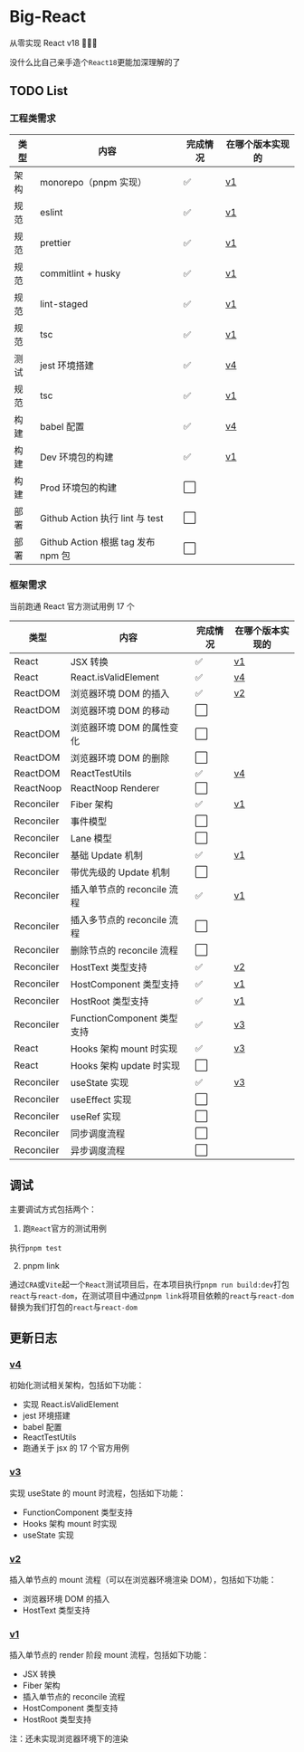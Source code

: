 # Big-React

从零实现 React v18 🎉🎉🎉

没什么比自己亲手造个`React18`更能加深理解的了

## TODO List

### 工程类需求

| 类型 | 内容                               | 完成情况 | 在哪个版本实现的                                  |
| ---- | ---------------------------------- | -------- | ------------------------------------------------- |
| 架构 | monorepo（pnpm 实现）              | ✅       | [v1](https://github.com/BetaSu/big-react/tree/v1) |
| 规范 | eslint                             | ✅       | [v1](https://github.com/BetaSu/big-react/tree/v1) |
| 规范 | prettier                           | ✅       | [v1](https://github.com/BetaSu/big-react/tree/v1) |
| 规范 | commitlint + husky                 | ✅       | [v1](https://github.com/BetaSu/big-react/tree/v1) |
| 规范 | lint-staged                        | ✅       | [v1](https://github.com/BetaSu/big-react/tree/v1) |
| 规范 | tsc                                | ✅       | [v1](https://github.com/BetaSu/big-react/tree/v1) |
| 测试 | jest 环境搭建                      | ✅       | [v4](https://github.com/BetaSu/big-react/tree/v4) |
| 规范 | tsc                                | ✅       | [v1](https://github.com/BetaSu/big-react/tree/v1) |
| 构建 | babel 配置                         | ✅       | [v4](https://github.com/BetaSu/big-react/tree/v4) |
| 构建 | Dev 环境包的构建                   | ✅       | [v1](https://github.com/BetaSu/big-react/tree/v1) |
| 构建 | Prod 环境包的构建                  | ⬜️      |                                                   |
| 部署 | Github Action 执行 lint 与 test    | ⬜️      |                                                   |
| 部署 | Github Action 根据 tag 发布 npm 包 | ⬜️      |                                                   |

### 框架需求

当前跑通 React 官方测试用例 17 个

| 类型       | 内容                        | 完成情况 | 在哪个版本实现的                                  |
| ---------- | --------------------------- | -------- | ------------------------------------------------- |
| React      | JSX 转换                    | ✅       | [v1](https://github.com/BetaSu/big-react/tree/v1) |
| React      | React.isValidElement        | ✅       | [v4](https://github.com/BetaSu/big-react/tree/v4) |
| ReactDOM   | 浏览器环境 DOM 的插入       | ✅       | [v2](https://github.com/BetaSu/big-react/tree/v2) |
| ReactDOM   | 浏览器环境 DOM 的移动       | ⬜️      |                                                   |
| ReactDOM   | 浏览器环境 DOM 的属性变化   | ⬜️      |                                                   |
| ReactDOM   | 浏览器环境 DOM 的删除       | ⬜️      |                                                   |
| ReactDOM   | ReactTestUtils              | ✅       | [v4](https://github.com/BetaSu/big-react/tree/v4) |
| ReactNoop  | ReactNoop Renderer          | ⬜️      |                                                   |
| Reconciler | Fiber 架构                  | ✅       | [v1](https://github.com/BetaSu/big-react/tree/v1) |
| Reconciler | 事件模型                    | ⬜️      |                                                   |
| Reconciler | Lane 模型                   | ⬜️      |                                                   |
| Reconciler | 基础 Update 机制            | ✅       | [v1](https://github.com/BetaSu/big-react/tree/v1) |
| Reconciler | 带优先级的 Update 机制      | ⬜️      |                                                   |
| Reconciler | 插入单节点的 reconcile 流程 | ✅       | [v1](https://github.com/BetaSu/big-react/tree/v1) |
| Reconciler | 插入多节点的 reconcile 流程 | ⬜️      |                                                   |
| Reconciler | 删除节点的 reconcile 流程   | ⬜️      |                                                   |
| Reconciler | HostText 类型支持           | ✅       | [v2](https://github.com/BetaSu/big-react/tree/v2) |
| Reconciler | HostComponent 类型支持      | ✅       | [v1](https://github.com/BetaSu/big-react/tree/v1) |
| Reconciler | HostRoot 类型支持           | ✅       | [v1](https://github.com/BetaSu/big-react/tree/v1) |
| Reconciler | FunctionComponent 类型支持  | ✅       | [v3](https://github.com/BetaSu/big-react/tree/v3) |
| React      | Hooks 架构 mount 时实现     | ✅       | [v3](https://github.com/BetaSu/big-react/tree/v3) |
| React      | Hooks 架构 update 时实现    | ⬜️      |                                                   |
| Reconciler | useState 实现               | ✅       | [v3](https://github.com/BetaSu/big-react/tree/v3) |
| Reconciler | useEffect 实现              | ⬜️      |                                                   |
| Reconciler | useRef 实现                 | ⬜️      |                                                   |
| Reconciler | 同步调度流程                | ⬜️      |                                                   |
| Reconciler | 异步调度流程                | ⬜️      |                                                   |

## 调试

主要调试方式包括两个：

1. 跑`React`官方的测试用例

执行`pnpm test`

2. pnpm link

通过`CRA`或`Vite`起一个`React`测试项目后，在本项目执行`pnpm run build:dev`打包`react`与`react-dom`，在测试项目中通过`pnpm link`将项目依赖的`react`与`react-dom`替换为我们打包的`react`与`react-dom`

## 更新日志

### [v4](https://github.com/BetaSu/big-react/tree/v4)

初始化测试相关架构，包括如下功能：

- 实现 React.isValidElement
- jest 环境搭建
- babel 配置
- ReactTestUtils
- 跑通关于 jsx 的 17 个官方用例

### [v3](https://github.com/BetaSu/big-react/tree/v3)

实现 useState 的 mount 时流程，包括如下功能：

- FunctionComponent 类型支持
- Hooks 架构 mount 时实现
- useState 实现

### [v2](https://github.com/BetaSu/big-react/tree/v2)

插入单节点的 mount 流程（可以在浏览器环境渲染 DOM），包括如下功能：

- 浏览器环境 DOM 的插入
- HostText 类型支持

### [v1](https://github.com/BetaSu/big-react/tree/v1)

插入单节点的 render 阶段 mount 流程，包括如下功能：

- JSX 转换
- Fiber 架构
- 插入单节点的 reconcile 流程
- HostComponent 类型支持
- HostRoot 类型支持

注：还未实现浏览器环境下的渲染
